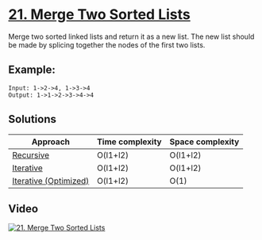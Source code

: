 # [21. Merge Two Sorted Lists](https://leetcode.com/problems/merge-two-sorted-lists/)

Merge two sorted linked lists and return it as a new list. The new list should be made by splicing together the nodes of the first two lists.

## Example:

```
Input: 1->2->4, 1->3->4
Output: 1->1->2->3->4->4
```

## Solutions

|   Approach  | Time complexity | Space complexity |
|-------------|-----------------|------------------|
| [Recursive](solution1.md) | O(l1+l2) | O(l1+l2) |
| [Iterative](solution2.md) | O(l1+l2) | O(l1+l2) |
| [Iterative (Optimized)](solution3.md) | O(l1+l2) | O(1) |

## Video

[![21. Merge Two Sorted Lists](http://img.youtube.com/vi/MR1UaWcSIFk/0.jpg)](http://www.youtube.com/watch?v=MR1UaWcSIFk&list=PL9YvZlrMIj4msDfX2rTsl4hwETiKiwsy3 "21. Merge Two Sorted Lists")
